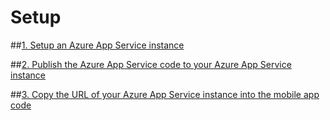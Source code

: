 # Setup

##[1. Setup an Azure App Service instance](https://github.com/Microsoft/VS2017-RTM-Xamarin-Cycle-9-Forms-Azure-Sample/wiki/1.-Create-an-Azure-App-Service-instance)


##[2. Publish the Azure App Service code to your Azure App Service instance](https://github.com/Microsoft/VS2017-RTM-Xamarin-Cycle-9-Forms-Azure-Sample/wiki/2.-Publish-the-Azure-App-Service-code-to-your-Azure-App-Service-instance)


##[3. Copy the URL of your Azure App Service instance into the mobile app code](https://github.com/Microsoft/VS2017-RTM-Xamarin-Cycle-9-Forms-Azure-Sample/wiki/3.-Copy-the-URL-of-your-Azure-App-Service-instance-into-the-mobile-app-code)
